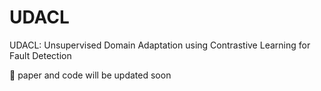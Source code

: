 # UDACL
UDACL: Unsupervised Domain Adaptation using Contrastive Learning for Fault Detection

📢 paper and code will be updated soon
